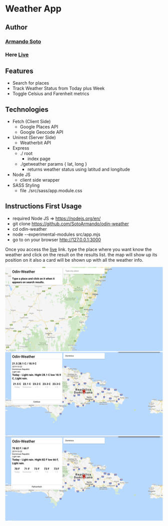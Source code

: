 # Weather App
## Author 
### [Armando Soto](https://github.com/SotoArmando)
### Here [Live](https://thawing-stream-59226.herokuapp.com/)


## Features
  - Search for places
  - Track Weather Status from Today plus Week
  - Toggle Celsius and Farenheit metrics
  
## Technologies
  - Fetch (Client Side)
    - Google Places API
    - Google Geocode API
  - Unirest (Server Side)
    - Weatherbit API
  - Express
    - ./ root
        - index page
    - ./getweather params { lat, long } 
        - returns weather status using latitud and longitude
  - Node JS
     - client side wrapper
  - SASS Styling 
    - file ./src/sass/app.module.css
  
## Instructions First Usage

  - required Node JS =>  https://nodejs.org/en/
  - git clone https://github.com/SotoArmando/odin-weather
  - cd odin-weather
  - node --experimental-modules src/app.mjs
  - go to on your browser http://127.0.0.1:3000

Once you access the [live](heroku.com) link. type the place where you want know the weather and click on the result on the results list. the map will show up its position on it also a card will be shown up with all the weather info.

![Alt text](doc/png1.png?raw=true "Screenshot 1")
![Alt text](doc/png2.png?raw=true "Screenshot 2")
![Alt text](doc/png3.png?raw=true "Screenshot 3")

